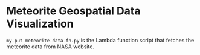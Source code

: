 # Meteorite Geospatial Data Visualization

`my-put-meteorite-data-fn.py` is the Lambda function script that fetches the meteorite data from NASA website.
